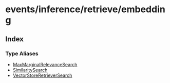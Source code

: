 # events/inference/retrieve/embedding

## Index

### Type Aliases

- [MaxMarginalRelevanceSearch](type-aliases/MaxMarginalRelevanceSearch.md)
- [SimilaritySearch](type-aliases/SimilaritySearch.md)
- [VectorStoreRetrieverSearch](type-aliases/VectorStoreRetrieverSearch.md)
